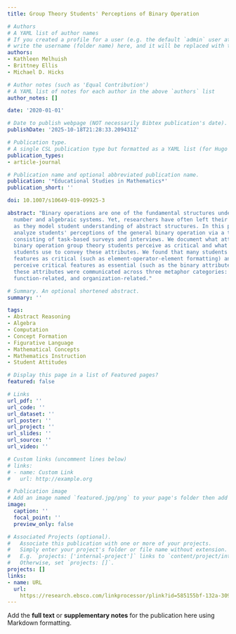 ```yaml
---
title: Group Theory Students' Perceptions of Binary Operation

# Authors
# A YAML list of author names
# If you created a profile for a user (e.g. the default `admin` user at `content/authors/admin/`), 
# write the username (folder name) here, and it will be replaced with their full name and linked to their profile.
authors:
- Kathleen Melhuish
- Brittney Ellis
- Michael D. Hicks

# Author notes (such as 'Equal Contribution')
# A YAML list of notes for each author in the above `authors` list
author_notes: []

date: '2020-01-01'

# Date to publish webpage (NOT necessarily Bibtex publication's date).
publishDate: '2025-10-18T21:28:33.209431Z'

# Publication type.
# A single CSL publication type but formatted as a YAML list (for Hugo requirements).
publication_types:
- article-journal

# Publication name and optional abbreviated publication name.
publication: '*Educational Studies in Mathematics*'
publication_short: ''

doi: 10.1007/s10649-019-09925-3

abstract: "Binary operations are one of the fundamental structures underlying our
  number and algebraic systems. Yet, researchers have often left their role implicit
  as they model student understanding of abstract structures. In this paper, we directly
  analyze students' perceptions of the general binary operation via a two-phase study
  consisting of task-based surveys and interviews. We document what attributes of
  binary operation group theory students perceive as critical and what types of metaphors
  students use to convey these attributes. We found that many students treat superficial
  features as critical (such as element-operator-element formatting) and do not always
  perceive critical features as essential (such as the binary attribute). Further,
  these attributes were communicated across three metaphor categories: arithmetic-related,
  function-related, and organization-related."

# Summary. An optional shortened abstract.
summary: ''

tags:
- Abstract Reasoning
- Algebra
- Computation
- Concept Formation
- Figurative Language
- Mathematical Concepts
- Mathematics Instruction
- Student Attitudes

# Display this page in a list of Featured pages?
featured: false

# Links
url_pdf: ''
url_code: ''
url_dataset: ''
url_poster: ''
url_project: ''
url_slides: ''
url_source: ''
url_video: ''

# Custom links (uncomment lines below)
# links:
# - name: Custom Link
#   url: http://example.org

# Publication image
# Add an image named `featured.jpg/png` to your page's folder then add a caption below.
image:
  caption: ''
  focal_point: ''
  preview_only: false

# Associated Projects (optional).
#   Associate this publication with one or more of your projects.
#   Simply enter your project's folder or file name without extension.
#   E.g. `projects: ['internal-project']` links to `content/project/internal-project/index.md`.
#   Otherwise, set `projects: []`.
projects: []
links:
- name: URL
  url: 
    https://research.ebsco.com/linkprocessor/plink?id=585155bf-132a-309c-ae49-ee591fd490c0
---
```


Add the **full text** or **supplementary notes** for the publication here using Markdown formatting.

